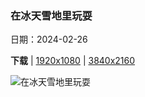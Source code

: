 ### 在冰天雪地里玩耍

日期：2024-02-26

**下载**  |  [1920x1080](https://cn.bing.com/th?id=OHR.PolarBearCubs_ZH-CN2913942257_1920x1080.jpg)  |  [3840x2160](https://cn.bing.com/th?id=OHR.PolarBearCubs_ZH-CN2913942257_UHD.jpg)

![在冰天雪地里玩耍](https://cn.bing.com/th?id=OHR.PolarBearCubs_ZH-CN2913942257_1920x1080.jpg "玩耍的北极熊幼崽，卡克托维克，阿拉斯加州，美国 (© Piriya Photography/Getty Images)")

